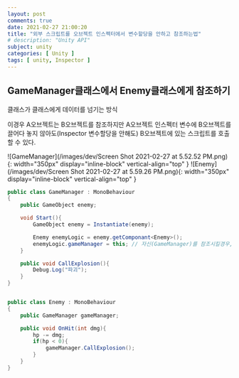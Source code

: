 ```yaml
---
layout: post
comments: true
date: 2021-02-27 21:00:20
title: "외부 스크립트를 오브젝트 인스펙터에서 변수할당을 안하고 참조하는법"
# description: "Unity API"
subject: unity
categories: [ Unity ]
tags: [ unity, Inspector ]
---
```



## GameManager클래스에서 Enemy클래스에게 참조하기

클래스가 클래스에게 데이터를 넘기는 방식

이경우 A오브젝트는 B오브젝트를 참조하지만 A오브젝트 인스펙터 변수에 B오브젝트를 끌어다 놓지 않아도(Inspector 변수할당을 안해도) B오브젝트에 있는 스크립트를 호출할 수 있다.

![GameManager](/images/dev/Screen Shot 2021-02-27 at 5.52.52 PM.png){: width="350px" display="inline-block" vertical-align="top" }
![Enemy](/images/dev/Screen Shot 2021-02-27 at 5.59.26 PM.png){: width="350px" display="inline-block" vertical-align="top" }


```c#
public class GameManager : MonoBehaviour
{
    public GameObject enemy;

    void Start(){
        GameObject enemy = Instantiate(enemy);

        Enemy enemyLogic = enemy.getComponant<Enemy>();
        enemyLogic.gameManager = this; // 자신(GameManager)를 참조시킬경우, 인스턴스
    }

    public void CallExplosion(){
        Debug.Log("파괴");
    }
}


public class Enemy : MonoBehaviour
{
    public GameManager gameManager;

    public void OnHit(int dmg){
        hp -= dmg;
        if(hp < 0){
            gameManager.CallExplosion();
        }
    }
}

```